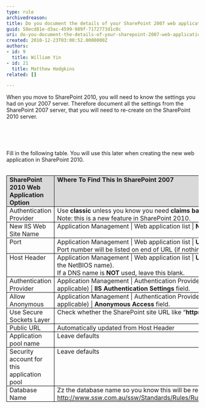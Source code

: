 ```yaml
---
type: rule
archivedreason: 
title: Do you document the details of your SharePoint 2007 web application
guid: 58ecd81e-d3ac-4599-989f-7172773d1c0c
uri: do-you-document-the-details-of-your-sharepoint-2007-web-application
created: 2010-12-23T03:00:52.0000000Z
authors:
- id: 9
  title: William Yin
- id: 21
  title: Matthew Hodgkins
related: []

---
```




  <p>When you move to SharePoint 2010, you will need to know the settings you had on your 2007 server. Therefore document all the settings from the SharePoint 2007 server, that you will need to re-create on the SharePoint 2010 server. </p>
<p>&#160;</p>
​
<br><excerpt class='endintro'></excerpt><br>

  <p style="margin-top&#58;0cm;margin-right&#58;0cm;margin-bottom&#58;0pt;margin-left&#58;0cm;">Fill in the following table. You will use this later when creating the new web application in SharePoint 2010.</p>
<p style="margin-top&#58;0cm;margin-right&#58;0cm;margin-bottom&#58;0pt;margin-left&#58;0cm;">&#160;</p>
<table border="1" cellspacing="0" cellpadding="0" style="border-bottom-width&#58;medium;border-bottom-style&#58;none;border-bottom-color&#58;initial;border-left-width&#58;medium;border-left-style&#58;none;border-left-color&#58;initial;border-collapse&#58;collapse;border-top-width&#58;medium;border-top-style&#58;none;border-top-color&#58;initial;border-right-width&#58;medium;border-right-style&#58;none;border-right-color&#58;initial;">
    <tbody>
        <tr>
            <td valign="top" width="111" style="border-bottom-color&#58;windowtext;border-bottom-width&#58;1pt;border-bottom-style&#58;solid;border-left-color&#58;windowtext;border-left-width&#58;1pt;border-left-style&#58;solid;padding-bottom&#58;0cm;padding-left&#58;5.4pt;width&#58;83.4pt;padding-right&#58;5.4pt;background-image&#58;initial;background-attachment&#58;initial;background-color&#58;rgb(217, 217, 217);border-top-color&#58;windowtext;border-top-width&#58;1pt;border-top-style&#58;solid;border-right-color&#58;windowtext;border-right-width&#58;1pt;border-right-style&#58;solid;padding-top&#58;0cm;background-position&#58;initial initial;">
            <p style="margin-top&#58;0cm;margin-right&#58;0cm;margin-bottom&#58;0pt;margin-left&#58;0cm;"><b>SharePoint 2010 Web Application Option</b></p>
            </td>
            <td valign="top" width="321" style="border-bottom-color&#58;windowtext;border-bottom-width&#58;1pt;border-bottom-style&#58;solid;padding-bottom&#58;0cm;padding-left&#58;5.4pt;width&#58;240.95pt;padding-right&#58;5.4pt;background-image&#58;initial;background-attachment&#58;initial;background-color&#58;rgb(217, 217, 217);border-left-color&#58;rgb(240, 240, 240);border-top-color&#58;windowtext;border-top-width&#58;1pt;border-top-style&#58;solid;border-right-color&#58;windowtext;border-right-width&#58;1pt;border-right-style&#58;solid;padding-top&#58;0cm;background-position&#58;initial initial;">
            <p style="margin-top&#58;0cm;margin-right&#58;0cm;margin-bottom&#58;0pt;margin-left&#58;0cm;"><b>Where To Find This In SharePoint 2007</b></p>
            </td>
            <td valign="top" width="187" style="border-bottom-color&#58;windowtext;border-bottom-width&#58;1pt;border-bottom-style&#58;solid;padding-bottom&#58;0cm;padding-left&#58;5.4pt;width&#58;140pt;padding-right&#58;5.4pt;background-image&#58;initial;background-attachment&#58;initial;background-color&#58;rgb(217, 217, 217);border-left-color&#58;rgb(240, 240, 240);border-top-color&#58;windowtext;border-top-width&#58;1pt;border-top-style&#58;solid;border-right-color&#58;windowtext;border-right-width&#58;1pt;border-right-style&#58;solid;padding-top&#58;0cm;background-position&#58;initial initial;">
            <p style="margin-top&#58;0cm;margin-right&#58;0cm;margin-bottom&#58;0pt;margin-left&#58;0cm;"><b>Answer</b></p>
            </td>
        </tr>
        <tr>
            <td valign="top" width="111" style="border-bottom-color&#58;windowtext;border-bottom-width&#58;1pt;border-bottom-style&#58;solid;border-left-color&#58;windowtext;border-left-width&#58;1pt;border-left-style&#58;solid;padding-bottom&#58;0cm;background-color&#58;transparent;border-top-color&#58;rgb(240, 240, 240);padding-left&#58;5.4pt;width&#58;83.4pt;padding-right&#58;5.4pt;border-right-color&#58;windowtext;border-right-width&#58;1pt;border-right-style&#58;solid;padding-top&#58;0cm;">
            <p style="margin-top&#58;0cm;margin-right&#58;0cm;margin-bottom&#58;0pt;margin-left&#58;0cm;">Authentication Provider</p>
            </td>
            <td valign="top" width="321" style="border-bottom-color&#58;windowtext;border-bottom-width&#58;1pt;border-bottom-style&#58;solid;padding-bottom&#58;0cm;background-color&#58;transparent;border-top-color&#58;rgb(240, 240, 240);padding-left&#58;5.4pt;width&#58;240.95pt;padding-right&#58;5.4pt;border-left-color&#58;rgb(240, 240, 240);border-right-color&#58;windowtext;border-right-width&#58;1pt;border-right-style&#58;solid;padding-top&#58;0cm;">
            <p style="margin-top&#58;0cm;margin-right&#58;0cm;margin-bottom&#58;0pt;margin-left&#58;0cm;">Use <b>classic</b> unless you know you need <b>claims based authentication <br>
            </b>Note&#58; this is a new feature in SharePoint 2010. </p>
            </td>
            <td valign="top" width="187" style="border-bottom-color&#58;windowtext;border-bottom-width&#58;1pt;border-bottom-style&#58;solid;padding-bottom&#58;0cm;background-color&#58;transparent;border-top-color&#58;rgb(240, 240, 240);padding-left&#58;5.4pt;width&#58;140pt;padding-right&#58;5.4pt;border-left-color&#58;rgb(240, 240, 240);border-right-color&#58;windowtext;border-right-width&#58;1pt;border-right-style&#58;solid;padding-top&#58;0cm;">
            <p style="margin-top&#58;0cm;margin-right&#58;0cm;margin-bottom&#58;0pt;margin-left&#58;0cm;">&#160;</p>
            </td>
        </tr>
        <tr>
            <td valign="top" width="111" style="border-bottom-color&#58;windowtext;border-bottom-width&#58;1pt;border-bottom-style&#58;solid;border-left-color&#58;windowtext;border-left-width&#58;1pt;border-left-style&#58;solid;padding-bottom&#58;0cm;background-color&#58;transparent;border-top-color&#58;rgb(240, 240, 240);padding-left&#58;5.4pt;width&#58;83.4pt;padding-right&#58;5.4pt;border-right-color&#58;windowtext;border-right-width&#58;1pt;border-right-style&#58;solid;padding-top&#58;0cm;">
            <p style="margin-top&#58;0cm;margin-right&#58;0cm;margin-bottom&#58;0pt;margin-left&#58;0cm;">New IIS Web Site Name</p>
            </td>
            <td valign="top" width="321" style="border-bottom-color&#58;windowtext;border-bottom-width&#58;1pt;border-bottom-style&#58;solid;padding-bottom&#58;0cm;background-color&#58;transparent;border-top-color&#58;rgb(240, 240, 240);padding-left&#58;5.4pt;width&#58;240.95pt;padding-right&#58;5.4pt;border-left-color&#58;rgb(240, 240, 240);border-right-color&#58;windowtext;border-right-width&#58;1pt;border-right-style&#58;solid;padding-top&#58;0cm;">
            <p style="margin-top&#58;0cm;margin-right&#58;0cm;margin-bottom&#58;0pt;margin-left&#58;0cm;">Application Management | Web application list | <b>Name Field</b></p>
            </td>
            <td valign="top" width="187" style="border-bottom-color&#58;windowtext;border-bottom-width&#58;1pt;border-bottom-style&#58;solid;padding-bottom&#58;0cm;background-color&#58;transparent;border-top-color&#58;rgb(240, 240, 240);padding-left&#58;5.4pt;width&#58;140pt;padding-right&#58;5.4pt;border-left-color&#58;rgb(240, 240, 240);border-right-color&#58;windowtext;border-right-width&#58;1pt;border-right-style&#58;solid;padding-top&#58;0cm;">
            <p style="margin-top&#58;0cm;margin-right&#58;0cm;margin-bottom&#58;0pt;margin-left&#58;0cm;">&#160;</p>
            </td>
        </tr>
        <tr>
            <td valign="top" width="111" style="border-bottom-color&#58;windowtext;border-bottom-width&#58;1pt;border-bottom-style&#58;solid;border-left-color&#58;windowtext;border-left-width&#58;1pt;border-left-style&#58;solid;padding-bottom&#58;0cm;background-color&#58;transparent;border-top-color&#58;rgb(240, 240, 240);padding-left&#58;5.4pt;width&#58;83.4pt;padding-right&#58;5.4pt;border-right-color&#58;windowtext;border-right-width&#58;1pt;border-right-style&#58;solid;padding-top&#58;0cm;">
            <p style="margin-top&#58;0cm;margin-right&#58;0cm;margin-bottom&#58;0pt;margin-left&#58;0cm;">Port</p>
            </td>
            <td valign="top" width="321" style="border-bottom-color&#58;windowtext;border-bottom-width&#58;1pt;border-bottom-style&#58;solid;padding-bottom&#58;0cm;background-color&#58;transparent;border-top-color&#58;rgb(240, 240, 240);padding-left&#58;5.4pt;width&#58;240.95pt;padding-right&#58;5.4pt;border-left-color&#58;rgb(240, 240, 240);border-right-color&#58;windowtext;border-right-width&#58;1pt;border-right-style&#58;solid;padding-top&#58;0cm;">
            <p style="margin-top&#58;0cm;margin-right&#58;0cm;margin-bottom&#58;0pt;margin-left&#58;0cm;">Application Management | Web application list | <b>URL Field</b>. <br>
            Port number will be listed on end of URL (if nothing its port 80)</p>
            </td>
            <td valign="top" width="187" style="border-bottom-color&#58;windowtext;border-bottom-width&#58;1pt;border-bottom-style&#58;solid;padding-bottom&#58;0cm;background-color&#58;transparent;border-top-color&#58;rgb(240, 240, 240);padding-left&#58;5.4pt;width&#58;140pt;padding-right&#58;5.4pt;border-left-color&#58;rgb(240, 240, 240);border-right-color&#58;windowtext;border-right-width&#58;1pt;border-right-style&#58;solid;padding-top&#58;0cm;">
            <p style="margin-top&#58;0cm;margin-right&#58;0cm;margin-bottom&#58;0pt;margin-left&#58;0cm;">&#160;</p>
            </td>
        </tr>
        <tr>
            <td valign="top" width="111" style="border-bottom-color&#58;windowtext;border-bottom-width&#58;1pt;border-bottom-style&#58;solid;border-left-color&#58;windowtext;border-left-width&#58;1pt;border-left-style&#58;solid;padding-bottom&#58;0cm;background-color&#58;transparent;border-top-color&#58;rgb(240, 240, 240);padding-left&#58;5.4pt;width&#58;83.4pt;padding-right&#58;5.4pt;border-right-color&#58;windowtext;border-right-width&#58;1pt;border-right-style&#58;solid;padding-top&#58;0cm;">
            <p style="margin-top&#58;0cm;margin-right&#58;0cm;margin-bottom&#58;0pt;margin-left&#58;0cm;">Host Header</p>
            </td>
            <td valign="top" width="321" style="border-bottom-color&#58;windowtext;border-bottom-width&#58;1pt;border-bottom-style&#58;solid;padding-bottom&#58;0cm;background-color&#58;transparent;border-top-color&#58;rgb(240, 240, 240);padding-left&#58;5.4pt;width&#58;240.95pt;padding-right&#58;5.4pt;border-left-color&#58;rgb(240, 240, 240);border-right-color&#58;windowtext;border-right-width&#58;1pt;border-right-style&#58;solid;padding-top&#58;0cm;">
            <p style="margin-top&#58;0cm;margin-right&#58;0cm;margin-bottom&#58;0pt;margin-left&#58;0cm;">Application Management | Web application list | <b>URL Field</b> if a DNS name is used (not just the NetBIOS name). <br>
            If a DNS name is <b>NOT</b> used, leave this blank.</p>
            </td>
            <td valign="top" width="187" style="border-bottom-color&#58;windowtext;border-bottom-width&#58;1pt;border-bottom-style&#58;solid;padding-bottom&#58;0cm;background-color&#58;transparent;border-top-color&#58;rgb(240, 240, 240);padding-left&#58;5.4pt;width&#58;140pt;padding-right&#58;5.4pt;border-left-color&#58;rgb(240, 240, 240);border-right-color&#58;windowtext;border-right-width&#58;1pt;border-right-style&#58;solid;padding-top&#58;0cm;">
            <p style="margin-top&#58;0cm;margin-right&#58;0cm;margin-bottom&#58;0pt;margin-left&#58;0cm;">&#160;</p>
            </td>
        </tr>
        <tr>
            <td valign="top" width="111" style="border-bottom-color&#58;windowtext;border-bottom-width&#58;1pt;border-bottom-style&#58;solid;border-left-color&#58;windowtext;border-left-width&#58;1pt;border-left-style&#58;solid;padding-bottom&#58;0cm;background-color&#58;transparent;border-top-color&#58;rgb(240, 240, 240);padding-left&#58;5.4pt;width&#58;83.4pt;padding-right&#58;5.4pt;border-right-color&#58;windowtext;border-right-width&#58;1pt;border-right-style&#58;solid;padding-top&#58;0cm;">
            <p style="margin-top&#58;0cm;margin-right&#58;0cm;margin-bottom&#58;0pt;margin-left&#58;0cm;">Authentication Provider</p>
            </td>
            <td valign="top" width="321" style="border-bottom-color&#58;windowtext;border-bottom-width&#58;1pt;border-bottom-style&#58;solid;padding-bottom&#58;0cm;background-color&#58;transparent;border-top-color&#58;rgb(240, 240, 240);padding-left&#58;5.4pt;width&#58;240.95pt;padding-right&#58;5.4pt;border-left-color&#58;rgb(240, 240, 240);border-right-color&#58;windowtext;border-right-width&#58;1pt;border-right-style&#58;solid;padding-top&#58;0cm;">
            <p style="margin-top&#58;0cm;margin-right&#58;0cm;margin-bottom&#58;0pt;margin-left&#58;0cm;">Application Management | Authentication Providers | (Click On the default zone if applicable) | <b>IIS Authentication Settings</b> field.</p>
            </td>
            <td valign="top" width="187" style="border-bottom-color&#58;windowtext;border-bottom-width&#58;1pt;border-bottom-style&#58;solid;padding-bottom&#58;0cm;background-color&#58;transparent;border-top-color&#58;rgb(240, 240, 240);padding-left&#58;5.4pt;width&#58;140pt;padding-right&#58;5.4pt;border-left-color&#58;rgb(240, 240, 240);border-right-color&#58;windowtext;border-right-width&#58;1pt;border-right-style&#58;solid;padding-top&#58;0cm;">
            <p style="margin-top&#58;0cm;margin-right&#58;0cm;margin-bottom&#58;0pt;margin-left&#58;0cm;">&#160;</p>
            </td>
        </tr>
        <tr>
            <td valign="top" width="111" style="border-bottom-color&#58;windowtext;border-bottom-width&#58;1pt;border-bottom-style&#58;solid;border-left-color&#58;windowtext;border-left-width&#58;1pt;border-left-style&#58;solid;padding-bottom&#58;0cm;background-color&#58;transparent;border-top-color&#58;rgb(240, 240, 240);padding-left&#58;5.4pt;width&#58;83.4pt;padding-right&#58;5.4pt;border-right-color&#58;windowtext;border-right-width&#58;1pt;border-right-style&#58;solid;padding-top&#58;0cm;">
            <p style="margin-top&#58;0cm;margin-right&#58;0cm;margin-bottom&#58;0pt;margin-left&#58;0cm;">Allow Anonymous</p>
            </td>
            <td valign="top" width="321" style="border-bottom-color&#58;windowtext;border-bottom-width&#58;1pt;border-bottom-style&#58;solid;padding-bottom&#58;0cm;background-color&#58;transparent;border-top-color&#58;rgb(240, 240, 240);padding-left&#58;5.4pt;width&#58;240.95pt;padding-right&#58;5.4pt;border-left-color&#58;rgb(240, 240, 240);border-right-color&#58;windowtext;border-right-width&#58;1pt;border-right-style&#58;solid;padding-top&#58;0cm;">
            <p style="margin-top&#58;0cm;margin-right&#58;0cm;margin-bottom&#58;0pt;margin-left&#58;0cm;">Application Management | Authentication Providers | (Click On the default zone if applicable) | <b>Anonymous Access</b> field.</p>
            </td>
            <td valign="top" width="187" style="border-bottom-color&#58;windowtext;border-bottom-width&#58;1pt;border-bottom-style&#58;solid;padding-bottom&#58;0cm;background-color&#58;transparent;border-top-color&#58;rgb(240, 240, 240);padding-left&#58;5.4pt;width&#58;140pt;padding-right&#58;5.4pt;border-left-color&#58;rgb(240, 240, 240);border-right-color&#58;windowtext;border-right-width&#58;1pt;border-right-style&#58;solid;padding-top&#58;0cm;">
            <p style="margin-top&#58;0cm;margin-right&#58;0cm;margin-bottom&#58;0pt;margin-left&#58;0cm;">&#160;</p>
            </td>
        </tr>
        <tr>
            <td valign="top" width="111" style="border-bottom-color&#58;windowtext;border-bottom-width&#58;1pt;border-bottom-style&#58;solid;border-left-color&#58;windowtext;border-left-width&#58;1pt;border-left-style&#58;solid;padding-bottom&#58;0cm;background-color&#58;transparent;border-top-color&#58;rgb(240, 240, 240);padding-left&#58;5.4pt;width&#58;83.4pt;padding-right&#58;5.4pt;border-right-color&#58;windowtext;border-right-width&#58;1pt;border-right-style&#58;solid;padding-top&#58;0cm;">
            <p style="margin-top&#58;0cm;margin-right&#58;0cm;margin-bottom&#58;0pt;margin-left&#58;0cm;">Use Secure Sockets Layer</p>
            </td>
            <td valign="top" width="321" style="border-bottom-color&#58;windowtext;border-bottom-width&#58;1pt;border-bottom-style&#58;solid;padding-bottom&#58;0cm;background-color&#58;transparent;border-top-color&#58;rgb(240, 240, 240);padding-left&#58;5.4pt;width&#58;240.95pt;padding-right&#58;5.4pt;border-left-color&#58;rgb(240, 240, 240);border-right-color&#58;windowtext;border-right-width&#58;1pt;border-right-style&#58;solid;padding-top&#58;0cm;">
            <p style="margin-top&#58;0cm;margin-right&#58;0cm;margin-bottom&#58;0pt;margin-left&#58;0cm;">Check whether the SharePoint site URL like “<b>https</b>&#58;//***”</p>
            </td>
            <td valign="top" width="187" style="border-bottom-color&#58;windowtext;border-bottom-width&#58;1pt;border-bottom-style&#58;solid;padding-bottom&#58;0cm;background-color&#58;transparent;border-top-color&#58;rgb(240, 240, 240);padding-left&#58;5.4pt;width&#58;140pt;padding-right&#58;5.4pt;border-left-color&#58;rgb(240, 240, 240);border-right-color&#58;windowtext;border-right-width&#58;1pt;border-right-style&#58;solid;padding-top&#58;0cm;">
            <p style="margin-top&#58;0cm;margin-right&#58;0cm;margin-bottom&#58;0pt;margin-left&#58;0cm;">&#160;</p>
            </td>
        </tr>
        <tr>
            <td valign="top" width="111" style="border-bottom-color&#58;windowtext;border-bottom-width&#58;1pt;border-bottom-style&#58;solid;border-left-color&#58;windowtext;border-left-width&#58;1pt;border-left-style&#58;solid;padding-bottom&#58;0cm;background-color&#58;transparent;border-top-color&#58;rgb(240, 240, 240);padding-left&#58;5.4pt;width&#58;83.4pt;padding-right&#58;5.4pt;border-right-color&#58;windowtext;border-right-width&#58;1pt;border-right-style&#58;solid;padding-top&#58;0cm;">
            <p style="margin-top&#58;0cm;margin-right&#58;0cm;margin-bottom&#58;0pt;margin-left&#58;0cm;">Public URL</p>
            </td>
            <td valign="top" width="321" style="border-bottom-color&#58;windowtext;border-bottom-width&#58;1pt;border-bottom-style&#58;solid;padding-bottom&#58;0cm;background-color&#58;transparent;border-top-color&#58;rgb(240, 240, 240);padding-left&#58;5.4pt;width&#58;240.95pt;padding-right&#58;5.4pt;border-left-color&#58;rgb(240, 240, 240);border-right-color&#58;windowtext;border-right-width&#58;1pt;border-right-style&#58;solid;padding-top&#58;0cm;">
            <p style="margin-top&#58;0cm;margin-right&#58;0cm;margin-bottom&#58;0pt;margin-left&#58;0cm;">Automatically updated from Host Header</p>
            </td>
            <td valign="top" width="187" style="border-bottom-color&#58;windowtext;border-bottom-width&#58;1pt;border-bottom-style&#58;solid;padding-bottom&#58;0cm;background-color&#58;transparent;border-top-color&#58;rgb(240, 240, 240);padding-left&#58;5.4pt;width&#58;140pt;padding-right&#58;5.4pt;border-left-color&#58;rgb(240, 240, 240);border-right-color&#58;windowtext;border-right-width&#58;1pt;border-right-style&#58;solid;padding-top&#58;0cm;">
            <p style="margin-top&#58;0cm;margin-right&#58;0cm;margin-bottom&#58;0pt;margin-left&#58;0cm;">&#160;</p>
            </td>
        </tr>
        <tr>
            <td valign="top" width="111" style="border-bottom-color&#58;windowtext;border-bottom-width&#58;1pt;border-bottom-style&#58;solid;border-left-color&#58;windowtext;border-left-width&#58;1pt;border-left-style&#58;solid;padding-bottom&#58;0cm;background-color&#58;transparent;border-top-color&#58;rgb(240, 240, 240);padding-left&#58;5.4pt;width&#58;83.4pt;padding-right&#58;5.4pt;border-right-color&#58;windowtext;border-right-width&#58;1pt;border-right-style&#58;solid;padding-top&#58;0cm;">
            <p style="margin-top&#58;0cm;margin-right&#58;0cm;margin-bottom&#58;0pt;margin-left&#58;0cm;">Application pool name</p>
            </td>
            <td valign="top" width="321" style="border-bottom-color&#58;windowtext;border-bottom-width&#58;1pt;border-bottom-style&#58;solid;padding-bottom&#58;0cm;background-color&#58;transparent;border-top-color&#58;rgb(240, 240, 240);padding-left&#58;5.4pt;width&#58;240.95pt;padding-right&#58;5.4pt;border-left-color&#58;rgb(240, 240, 240);border-right-color&#58;windowtext;border-right-width&#58;1pt;border-right-style&#58;solid;padding-top&#58;0cm;">
            <p style="margin-top&#58;0cm;margin-right&#58;0cm;margin-bottom&#58;0pt;margin-left&#58;0cm;">Leave defaults</p>
            </td>
            <td valign="top" width="187" style="border-bottom-color&#58;windowtext;border-bottom-width&#58;1pt;border-bottom-style&#58;solid;padding-bottom&#58;0cm;background-color&#58;transparent;border-top-color&#58;rgb(240, 240, 240);padding-left&#58;5.4pt;width&#58;140pt;padding-right&#58;5.4pt;border-left-color&#58;rgb(240, 240, 240);border-right-color&#58;windowtext;border-right-width&#58;1pt;border-right-style&#58;solid;padding-top&#58;0cm;">
            <p style="margin-top&#58;0cm;margin-right&#58;0cm;margin-bottom&#58;0pt;margin-left&#58;0cm;">&#160;</p>
            </td>
        </tr>
        <tr>
            <td valign="top" width="111" style="border-bottom-color&#58;windowtext;border-bottom-width&#58;1pt;border-bottom-style&#58;solid;border-left-color&#58;windowtext;border-left-width&#58;1pt;border-left-style&#58;solid;padding-bottom&#58;0cm;background-color&#58;transparent;border-top-color&#58;rgb(240, 240, 240);padding-left&#58;5.4pt;width&#58;83.4pt;padding-right&#58;5.4pt;border-right-color&#58;windowtext;border-right-width&#58;1pt;border-right-style&#58;solid;padding-top&#58;0cm;">
            <p style="margin-top&#58;0cm;margin-right&#58;0cm;margin-bottom&#58;0pt;margin-left&#58;0cm;">Security account for this application pool</p>
            </td>
            <td valign="top" width="321" style="border-bottom-color&#58;windowtext;border-bottom-width&#58;1pt;border-bottom-style&#58;solid;padding-bottom&#58;0cm;background-color&#58;transparent;border-top-color&#58;rgb(240, 240, 240);padding-left&#58;5.4pt;width&#58;240.95pt;padding-right&#58;5.4pt;border-left-color&#58;rgb(240, 240, 240);border-right-color&#58;windowtext;border-right-width&#58;1pt;border-right-style&#58;solid;padding-top&#58;0cm;">
            <p style="margin-top&#58;0cm;margin-right&#58;0cm;margin-bottom&#58;0pt;margin-left&#58;0cm;">Leave defaults</p>
            </td>
            <td valign="top" width="187" style="border-bottom-color&#58;windowtext;border-bottom-width&#58;1pt;border-bottom-style&#58;solid;padding-bottom&#58;0cm;background-color&#58;transparent;border-top-color&#58;rgb(240, 240, 240);padding-left&#58;5.4pt;width&#58;140pt;padding-right&#58;5.4pt;border-left-color&#58;rgb(240, 240, 240);border-right-color&#58;windowtext;border-right-width&#58;1pt;border-right-style&#58;solid;padding-top&#58;0cm;">
            <p style="margin-top&#58;0cm;margin-right&#58;0cm;margin-bottom&#58;0pt;margin-left&#58;0cm;">&#160;</p>
            </td>
        </tr>
        <tr>
            <td valign="top" width="111" style="border-bottom-color&#58;windowtext;border-bottom-width&#58;1pt;border-bottom-style&#58;solid;border-left-color&#58;windowtext;border-left-width&#58;1pt;border-left-style&#58;solid;padding-bottom&#58;0cm;background-color&#58;transparent;border-top-color&#58;rgb(240, 240, 240);padding-left&#58;5.4pt;width&#58;83.4pt;padding-right&#58;5.4pt;border-right-color&#58;windowtext;border-right-width&#58;1pt;border-right-style&#58;solid;padding-top&#58;0cm;">
            <p style="margin-top&#58;0cm;margin-right&#58;0cm;margin-bottom&#58;0pt;margin-left&#58;0cm;">Database Name</p>
            </td>
            <td valign="top" width="321" style="border-bottom-color&#58;windowtext;border-bottom-width&#58;1pt;border-bottom-style&#58;solid;padding-bottom&#58;0cm;background-color&#58;transparent;border-top-color&#58;rgb(240, 240, 240);padding-left&#58;5.4pt;width&#58;240.95pt;padding-right&#58;5.4pt;border-left-color&#58;rgb(240, 240, 240);border-right-color&#58;windowtext;border-right-width&#58;1pt;border-right-style&#58;solid;padding-top&#58;0cm;">
            <p style="margin-top&#58;0cm;margin-right&#58;0cm;margin-bottom&#58;0pt;margin-left&#58;0cm;">Zz the database name so you know this will be replaced (read <a href="http&#58;//www.ssw.com.au/ssw/Standards/Rules/RulestoSuccessfulProjects.aspx#zzoldfiles">http&#58;//www.ssw.com.au/ssw/Standards/Rules/RulestoSuccessfulProjects.aspx#zzoldfiles</a>) </p>
            </td>
            <td valign="top" width="187" style="border-bottom-color&#58;windowtext;border-bottom-width&#58;1pt;border-bottom-style&#58;solid;padding-bottom&#58;0cm;background-color&#58;transparent;border-top-color&#58;rgb(240, 240, 240);padding-left&#58;5.4pt;width&#58;140pt;padding-right&#58;5.4pt;border-left-color&#58;rgb(240, 240, 240);border-right-color&#58;windowtext;border-right-width&#58;1pt;border-right-style&#58;solid;padding-top&#58;0cm;">
            <p style="margin-top&#58;0cm;margin-right&#58;0cm;margin-bottom&#58;0pt;margin-left&#58;0cm;">&#160;</p>
            </td>
        </tr>
    </tbody>
</table>
<p style="margin-top&#58;0cm;margin-right&#58;0cm;margin-bottom&#58;0pt;margin-left&#58;0cm;">&#160;</p>
<p style="margin-top&#58;0cm;margin-right&#58;0cm;margin-bottom&#58;0pt;margin-left&#58;0cm;">&#160;</p>



